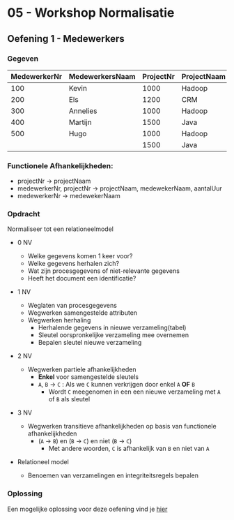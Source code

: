 # 05 - Workshop Normalisatie

## Oefening 1 - Medewerkers

### Gegeven
| MedewerkerNr | MedewerkersNaam | ProjectNr 	| ProjectNaam 	| AantalUur 	|
|-------------	| ------------- |-----------	|-------------	|----------:	|
| 100         	| Kevin         | 1000      	| Hadoop      	|        50 	|
| 200         	| Els           | 1200      	| CRM         	|       100 	|
| 300         	| Annelies      | 1000      	| Hadoop      	|        40 	|
| 400         	| Martijn       | 1500      	| Java        	|       100 	|
| 500         	| Hugo          | 1000      	| Hadoop      	|       120 	|
|            	|               | 1500      	| Java         	|       100 	|

### Functionele Afhankelijkheden:​
- projectNr → projectNaam​
- medewerkerNr, projectNr → projectNaam, medewekerNaam, aantalUur
- medewerkerNr → medewekerNaam

### Opdracht
Normaliseer tot een relationeelmodel
- 0 NV
    - Welke gegevens komen 1 keer voor?
    - Welke gegevens herhalen zich?
    - Wat zijn procesgegevens of niet-relevante gegevens
    - Heeft het document een identificatie?
- 1 NV
    - Weglaten van procesgegevens
    - Wegwerken samengestelde attributen
    - Wegwerken herhaling
        - Herhalende gegevens in nieuwe verzameling(tabel) 
        - Sleutel oorspronkelijke verzameling mee overnemen
        - Bepalen sleutel nieuwe verzameling
- 2 NV
    - Wegwerken partiele afhankelijkheden
        - **Enkel** voor samengestelde sleutels
        - `A`, `B` → `C` : Als we `C` kunnen verkrijgen door enkel `A` **OF** `B`
            - Wordt `C` meegenomen in een een nieuwe verzameling met `A` of `B` als sleutel
        
- 3 NV
    - Wegwerken transitieve afhankelijkheden op basis van functionele afhankelijkheden
        - (`A` → `B`) en (`B` → `C`) en niet (`B` → `C`)
            - Met andere woorden, `C` is afhankelijk van `B` en niet van `A`
- Relationeel model
    - Benoemen van verzamelingen en integriteitsregels bepalen

### Oplossing
Een mogelijke oplossing voor deze oefening vind je [hier](../solutions/exercise-1.md)